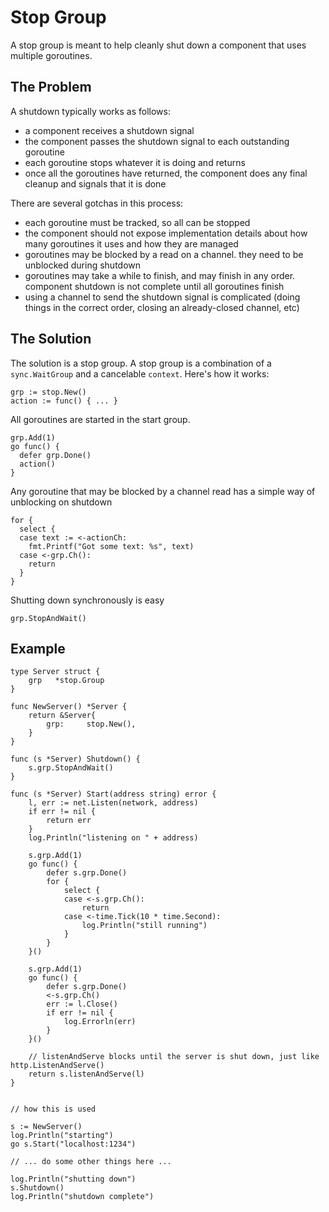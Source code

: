 # Stop Group

A stop group is meant to help cleanly shut down a component that uses multiple goroutines. 


## The Problem

A shutdown typically works as follows:

- a component receives a shutdown signal
- the component passes the shutdown signal to each outstanding goroutine
- each goroutine stops whatever it is doing and returns
- once all the goroutines have returned, the component does any final cleanup and signals that it is done

There are several gotchas in this process:

- each goroutine must be tracked, so all can be stopped
- the component should not expose implementation details about how many goroutines it uses and how they are managed
- goroutines may be blocked by a read on a channel. they need to be unblocked during shutdown
- goroutines may take a while to finish, and may finish in any order. component shutdown is not complete until all goroutines finish
- using a channel to send the shutdown signal is complicated (doing things in the correct order, closing an already-closed channel, etc)


## The Solution

The solution is a stop group. A stop group is a combination of a `sync.WaitGroup` and a cancelable `context`. Here's how it works:

```
grp := stop.New()
action := func() { ... }
```

All goroutines are started in the start group.

```
grp.Add(1)
go func() {
  defer grp.Done()
  action()
}
```


Any goroutine that may be blocked by a channel read has a simple way of unblocking on shutdown

```
for {
  select {
  case text := <-actionCh:
    fmt.Printf("Got some text: %s", text)
  case <-grp.Ch():
    return
  }
}
```


Shutting down synchronously is easy

```
grp.StopAndWait()
```


## Example

```
type Server struct {
	grp   *stop.Group
}

func NewServer() *Server {
	return &Server{
		grp:     stop.New(),
	}
}

func (s *Server) Shutdown() {
	s.grp.StopAndWait()
}

func (s *Server) Start(address string) error {
	l, err := net.Listen(network, address)
	if err != nil {
		return err
	}
	log.Println("listening on " + address)

	s.grp.Add(1)
	go func() {
		defer s.grp.Done()
		for {
			select {
			case <-s.grp.Ch():
				return
			case <-time.Tick(10 * time.Second):
				log.Println("still running")
			}
		}
	}()

	s.grp.Add(1)
	go func() {
		defer s.grp.Done()
		<-s.grp.Ch()
		err := l.Close()
		if err != nil {
			log.Errorln(err)
		}
	}()

	// listenAndServe blocks until the server is shut down, just like http.ListenAndServe()
	return s.listenAndServe(l)
}


// how this is used

s := NewServer()
log.Println("starting")
go s.Start("localhost:1234")

// ... do some other things here ...

log.Println("shutting down")
s.Shutdown()
log.Println("shutdown complete")
```
